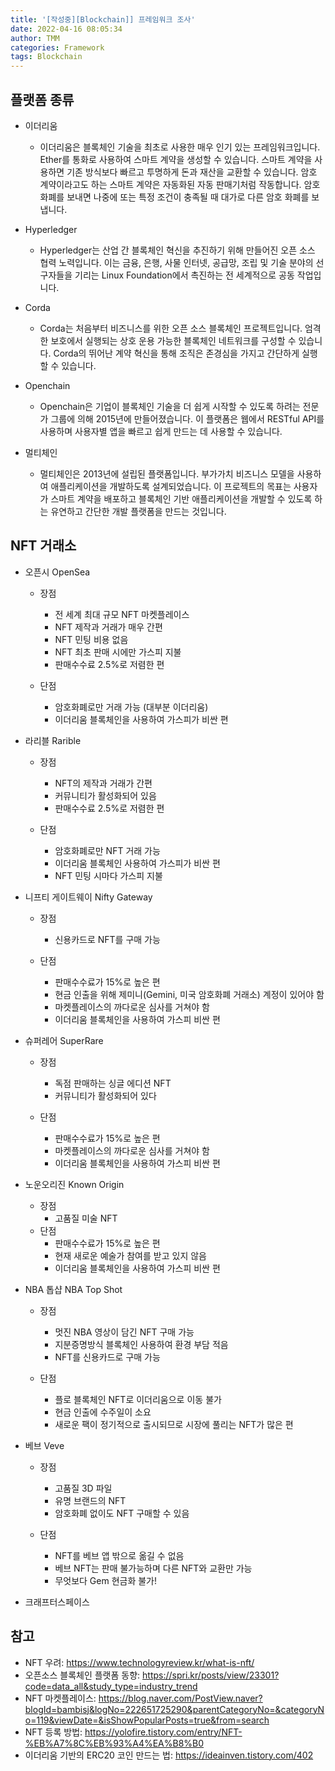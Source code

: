 ```yaml
---
title: '[작성중][Blockchain]] 프레임워크 조사'
date: 2022-04-16 08:05:34
author: TMM
categories: Framework
tags: Blockchain
---
```


## 플랫폼 종류

- 이더리움

  - 이더리움은 블록체인 기술을 최초로 사용한 매우 인기 있는 프레임워크입니다. Ether를 통화로 사용하여 스마트 계약을 생성할 수 있습니다. 스마트 계약을 사용하면 기존 방식보다 빠르고 투명하게 돈과 재산을 교환할 수 있습니다. 암호 계약이라고도 하는 스마트 계약은 자동화된 자동 판매기처럼 작동합니다. 암호 화폐를 보내면 나중에 또는 특정 조건이 충족될 때 대가로 다른 암호 화폐를 보냅니다.

- Hyperledger

  - Hyperledger는 산업 간 블록체인 혁신을 추진하기 위해 만들어진 오픈 소스 협력 노력입니다. 이는 금융, 은행, 사물 인터넷, 공급망, 조립 및 기술 분야의 선구자들을 기리는 Linux Foundation에서 촉진하는 전 세계적으로 공동 작업입니다.

- Corda

  - Corda는 처음부터 비즈니스를 위한 오픈 소스 블록체인 프로젝트입니다. 엄격한 보호에서 실행되는 상호 운용 가능한 블록체인 네트워크를 구성할 수 있습니다. Corda의 뛰어난 계약 혁신을 통해 조직은 존경심을 가지고 간단하게 실행할 수 있습니다.

- Openchain

  - Openchain은 기업이 블록체인 기술을 더 쉽게 시작할 수 있도록 하려는 전문가 그룹에 의해 2015년에 만들어졌습니다. 이 플랫폼은 웹에서 RESTful API를 사용하며 사용자별 앱을 빠르고 쉽게 만드는 데 사용할 수 있습니다.

- 멀티체인

  - 멀티체인은 2013년에 설립된 플랫폼입니다. 부가가치 비즈니스 모델을 사용하여 애플리케이션을 개발하도록 설계되었습니다. 이 프로젝트의 목표는 사용자가 스마트 계약을 배포하고 블록체인 기반 애플리케이션을 개발할 수 있도록 하는 유연하고 간단한 개발 플랫폼을 만드는 것입니다.

## NFT 거래소

- 오픈시 OpenSea

  - 장점

    - 전 세계 최대 규모 NFT 마켓플레이스
    - NFT 제작과 거래가 매우 간편
    - NFT 민팅 비용 없음
    - NFT 최초 판매 시에만 가스피 지불
    - 판매수수료 2.5%로 저렴한 편

  - 단점

    - 암호화폐로만 거래 가능 (대부분 이더리움)
    - 이더리움 블록체인을 사용하여 가스피가 비싼 편

- 라리블 Rarible

  - 장점

    - NFT의 제작과 거래가 간편
    - 커뮤니티가 활성화되어 있음
    - 판매수수료 2.5%로 저렴한 편

  - 단점
    - 암호화폐로만 NFT 거래 가능
    - 이더리움 블록체인 사용하여 가스피가 비싼 편
    - NFT 민팅 시마다 가스피 지불

- 니프티 게이트웨이 Nifty Gateway

  - 장점

    - 신용카드로 NFT를 구매 가능

  - 단점
    - 판매수수료가 15%로 높은 편
    - 현금 인출을 위해 제미니(Gemini, 미국 암호화폐 거래소) 계정이 있어야 함
    - 마켓플레이스의 까다로운 심사를 거쳐야 함
    - 이더리움 블록체인을 사용하여 가스피 비싼 편

- 슈퍼레어 SuperRare

  - 장점

    - 독점 판매하는 싱글 에디션 NFT
    - 커뮤니티가 활성화되어 있다

  - 단점
    - 판매수수료가 15%로 높은 편
    - 마켓플레이스의 까다로운 심사를 거쳐야 함
    - 이더리움 블록체인을 사용하여 가스피 비싼 편

- 노운오리진 Known Origin

  - 장점
    - 고품질 미술 NFT
      ​
  - 단점
    - 판매수수료가 15%로 높은 편
    - 현재 새로운 예술가 참여를 받고 있지 않음
    - 이더리움 블록체인을 사용하여 가스피 비싼 편

- NBA 톱샵 NBA Top Shot

  - 장점

    - 멋진 NBA 영상이 담긴 NFT 구매 가능
    - 지분증명방식 블록체인 사용하여 환경 부담 적음
    - NFT를 신용카드로 구매 가능

  - 단점
    - 플로 블록체인 NFT로 이더리움으로 이동 불가
    - 현금 인출에 수주일이 소요
    - 새로운 팩이 정기적으로 출시되므로 시장에 풀리는 NFT가 많은 편

- ​베브 Veve

  - 장점

    - 고품질 3D 파일
    - 유명 브랜드의 NFT
    - 암호화폐 없이도 NFT 구매할 수 있음

  - 단점
    - NFT를 베브 앱 밖으로 옮길 수 없음
    - 베브 NFT는 판매 불가능하며 다른 NFT와 교환만 가능
    - 무엇보다 Gem 현금화 불가!

- 크래프터스페이스

## 참고

- NFT 우려: https://www.technologyreview.kr/what-is-nft/
- 오픈소스 블록체인 플랫폼 동향: https://spri.kr/posts/view/23301?code=data_all&study_type=industry_trend
- NFT 마켓플레이스: https://blog.naver.com/PostView.naver?blogId=bambisj&logNo=222651725290&parentCategoryNo=&categoryNo=119&viewDate=&isShowPopularPosts=true&from=search
- NFT 등록 방법: https://yolofire.tistory.com/entry/NFT-%EB%A7%8C%EB%93%A4%EA%B8%B0
- 이더리움 기반의 ERC20 코인 만드는 법: https://ideainven.tistory.com/402
